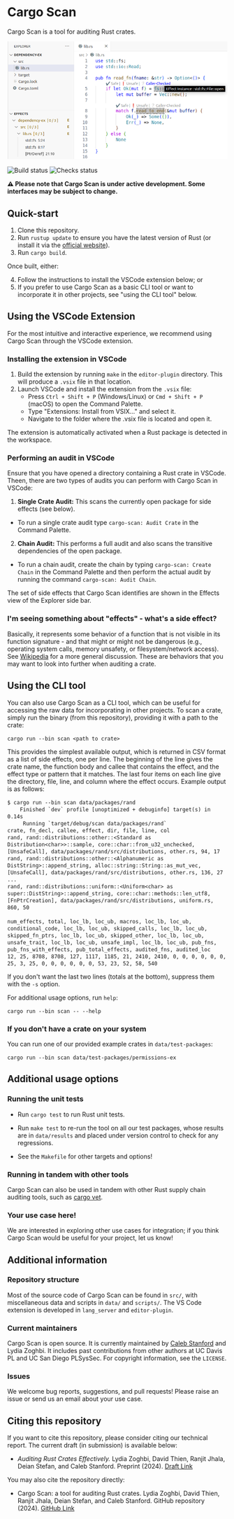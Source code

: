 # Cargo Scan

Cargo Scan is a tool for auditing Rust crates.

![Cargo Scan usage in VSCode](vscode_usage.png)

![Build status](https://github.com/PLSysSec/cargo-scan/actions/workflows/build.yml/badge.svg)
![Checks status](https://github.com/PLSysSec/cargo-scan/actions/workflows/checks.yml/badge.svg)

**⚠️ Please note that Cargo Scan is under active development. Some interfaces may be subject to change.**

## Quick-start

1. Clone this repository.
2. Run `rustup update` to ensure you have the latest version of Rust (or install it via the [official website]((https://www.rust-lang.org/tools/install))).
3. Run `cargo build`.

Once built, either:

4. Follow the instructions to install the VSCode extension below; or
5. If you prefer to use Cargo Scan as a basic CLI tool or want to incorporate it in other projects, see "using the CLI tool" below.

## Using the VSCode Extension

For the most intuitive and interactive experience, we recommend using Cargo Scan through the VSCode extension.

### Installing the extension in VSCode

1. Build the extension by running `make` in the `editor-plugin` directory. This will produce a `.vsix` file in that location.
2. Launch VSCode and install the extension from the `.vsix` file:
    - Press `Ctrl + Shift + P` (Windows/Linux) or `Cmd + Shift + P` (macOS) to open the Command Palette.
    - Type "Extensions: Install from VSIX..." and select it.
    - Navigate to the folder where the .vsix file is located and open it.

The extension is automatically activated when a Rust package is detected in the workspace.

### Performing an audit in VSCode

Ensure that you have opened a directory containing a Rust crate in VSCode.
Theen, there are two types of audits you can perform with Cargo Scan in VSCode:
1. **Single Crate Audit:** This scans the currently open package for side effects (see below).
- To run a single crate audit type `cargo-scan: Audit Crate` in the Command Palette.
2. **Chain Audit:** This performs a full audit and also scans the transitive dependencies of the open package.
- To run a chain audit, create the chain by typing `cargo-scan: Create Chain` in the Command Palette and then perform the actual audit by running the command `cargo-scan: Audit Chain`.

The set of side effects that Cargo Scan identifies are shown in the Effects view of the Explorer side bar.

### I'm seeing something about "effects" - what's a side effect?

Basically, it represents some behavior of a function that is not visible in its function signature - and that might or might not be dangerous (e.g., operating system calls, memory unsafety, or filesystem/network access). See [Wikipedia](https://en.wikipedia.org/wiki/Side_effect_(computer_science)) for a more general discussion. These are behaviors that you may want to look into further when auditing a crate.

## Using the CLI tool

You can also use Cargo Scan as a CLI tool, which can be useful for accessing the raw data for incorporating in other projects. To scan a crate, simply run the binary (from this repository), providing it with a path to the crate:
```
cargo run --bin scan <path to crate>
```

This provides the simplest available output, which is returned in CSV format as a list of side effects, one per line.
The beginning of the line gives the crate name, the function body and callee that contains the effect, and the effect type or pattern that it matches.
The last four items on each line give the directory, file, line, and column where the effect occurs.
Example output is as follows:
```
$ cargo run --bin scan data/packages/rand
    Finished `dev` profile [unoptimized + debuginfo] target(s) in 0.14s
     Running `target/debug/scan data/packages/rand`
crate, fn_decl, callee, effect, dir, file, line, col
rand, rand::distributions::other::<Standard as Distribution<char>>::sample, core::char::from_u32_unchecked, [UnsafeCall], data/packages/rand/src/distributions, other.rs, 94, 17
rand, rand::distributions::other::<Alphanumeric as DistString>::append_string, alloc::string::String::as_mut_vec, [UnsafeCall], data/packages/rand/src/distributions, other.rs, 136, 27
...
rand, rand::distributions::uniform::<Uniform<char> as super::DistString>::append_string, core::char::methods::len_utf8, [FnPtrCreation], data/packages/rand/src/distributions, uniform.rs, 860, 50

num_effects, total, loc_lb, loc_ub, macros, loc_lb, loc_ub, conditional_code, loc_lb, loc_ub, skipped_calls, loc_lb, loc_ub, skipped_fn_ptrs, loc_lb, loc_ub, skipped_other, loc_lb, loc_ub, unsafe_trait, loc_lb, loc_ub, unsafe_impl, loc_lb, loc_ub, pub_fns, pub_fns_with_effects, pub_total_effects, audited_fns, audited_loc
12, 25, 8708, 8708, 127, 1117, 1185, 21, 2410, 2410, 0, 0, 0, 0, 0, 0, 25, 3, 25, 0, 0, 0, 0, 0, 0, 53, 23, 52, 58, 540
```

If you don't want the last two lines (totals at the bottom), suppress them with the `-s` option.

For additional usage options, run `help`:
```
cargo run --bin scan -- --help
```

### If you don't have a crate on your system

You can run one of our provided example crates in `data/test-packages`:
```
cargo run --bin scan data/test-packages/permissions-ex
```

## Additional usage options

### Running the unit tests

- Run `cargo test` to run Rust unit tests.

- Run `make test` to re-run the tool on all our test packages, whose results are in `data/results` and placed under version control to check for any regressions.

- See the `Makefile` for other targets and options!

### Running in tandem with other tools

Cargo Scan can also be used in tandem with other Rust supply chain auditing tools, such as [cargo vet](https://mozilla.github.io/cargo-vet/).

### Your use case here!

We are interested in exploring other use cases for integration; if you think Cargo Scan would be useful for your project, let us know!

## Additional information

### Repository structure

Most of the source code of Cargo Scan can be found in `src/`, with miscellaneous data and scripts in `data/` and `scripts/`.
The VS Code extension is developed in `lang_server` and `editor-plugin`.

### Current maintainers

Cargo Scan is open source.
It is currently maintained by [Caleb Stanford](https://web.cs.ucdavis.edu/~cdstanford/) and Lydia Zoghbi.
It includes past contributions from other authors at UC Davis PL and UC San Diego PLSysSec.
For copyright information, see the `LICENSE`.

### Issues

We welcome bug reports, suggestions, and pull requests! Please raise an issue or send us an email about your use case.

## Citing this repository

If you want to cite this repository, please consider citing our technical report.
The current draft (in submission) is available below:

- *Auditing Rust Crates Effectively.* Lydia Zoghbi, David Thien, Ranjit Jhala, Deian Stefan, and Caleb Stanford. Preprint (2024). [Draft Link](https://web.cs.ucdavis.edu/~cdstanford/doc/2024/CargoScan-draft.pdf)

You may also cite the repository directly:

- Cargo Scan: a tool for auditing Rust crates. Lydia Zoghbi, David Thien, Ranjit Jhala, Deian Stefan, and Caleb Stanford. GitHub repository (2024). [GitHub Link](https://github.com/PLSysSec/cargo-scan)
